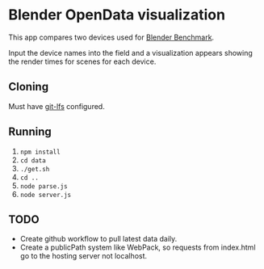 # Blender OpenData visualization

This app compares two devices used for [Blender Benchmark](https://opendata.blender.org/).

Input the device names into the field and a visualization appears showing the render times for scenes for each device.

## Cloning

Must have [git-lfs](https://git-lfs.github.com/) configured.

## Running

1.  `npm install`
2.  `cd data`
3.  `./get.sh`
4.  `cd ..`
5.  `node parse.js`
6.  `node server.js`

## TODO

-   Create github workflow to pull latest data daily.
-   Create a publicPath system like WebPack, so requests from index.html go to the hosting server not localhost.
